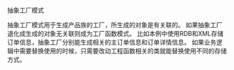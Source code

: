 抽象工厂模式

抽象工厂模式用于生成产品族的工厂，所生成的对象是有关联的。
如果抽象工厂退化成生成的对象无关联则成为工厂函数模式。
比如本例中使用RDB和XML存储订单信息，抽象工厂分别能生成相关的主订单信息和订单详情信息。
如果业务逻辑中需要替换使用的时候，只需要改动工程函数相关的类就能替换使用不同的存储方式。